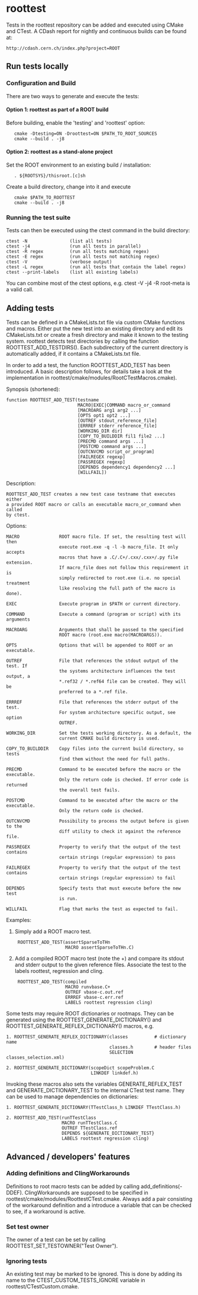 # roottest

Tests in the roottest repository can be added and executed using CMake and
CTest. A CDash report for nightly and continuous builds can be found at:

    http://cdash.cern.ch/index.php?project=ROOT


## Run tests locally


### Configuration and Build

There are two ways to generate and execute the tests:

#### Option 1: roottest as part of a ROOT build

Before building, enable the 'testing' and 'roottest' option:

       cmake -Dtesting=ON -Droottest=ON $PATH_TO_ROOT_SOURCES
       cmake --build . -j8

#### Option 2: roottest as a stand-alone project

Set the ROOT environment to an existing build / installation:

       . ${ROOTSYS}/thisroot.[c]sh

Create a build directory, change into it and execute

       cmake $PATH_TO_ROOTTEST
       cmake --build . -j8

### Running the test suite

Tests can then be executed using the ctest command in the build directory:

    ctest -N                (list all tests)
    ctest -j4               (run all tests in parallel)
    ctest -R regex          (run all tests matching regex)
    ctest -E regex          (run all tests not matching regex)
    ctest -V                (verbose output)
    ctest -L regex          (run all tests that contain the label regex)
    ctest --print-labels    (list all existing labels)

You can combine most of the ctest options, e.g. ctest -V -j4 -R root-meta is a
valid call.


## Adding tests

Tests can be defined in a CMakeLists.txt file via custom CMake functions and
macros. Either put the new test into an existing directory and edit its
CMakeLists.txt or create a fresh directory and make it known to the testing
system. roottest detects test directories by calling the function
ROOTTEST_ADD_TESTDIRS(). Each subdirectory of the current directory is
automatically added, if it contains a CMakeLists.txt file.

In order to add a test, the function ROOTTEST_ADD_TEST has been introduced.
A basic description follows, for details take a look at the implementation
in roottest/cmake/modules/RootCTestMacros.cmake).

Synopsis (shortened):

    function ROOTTEST_ADD_TEST(testname
                               MACRO|EXEC|COMMAND macro_or_command
                               [MACROARG arg1 arg2 ...]
                               [OPTS opt1 opt2 ...]
                               [OUTREF stdout_reference_file]
                               [ERRREF stderr reference_file]
                               [WORKING_DIR dir]
                               [COPY_TO_BUILDDIR fil1 file2 ...]
                               [PRECMD command args ...]
                               [POSTCMD command args ...]
                               [OUTCNVCMD script_or_program]
                               [FAILREGEX regexp]
                               [PASSREGEX regexp]
                               [DEPENDS dependency1 dependency2 ...]
                               [WILLFAIL])

Description:

    ROOTTEST_ADD_TEST creates a new test case testname that executes either
    a provided ROOT macro or calls an executable macro_or_command when called
    by ctest.

Options:

    MACRO               ROOT macro file. If set, the resulting test will then
                        execute root.exe -q -l -b macro_file. It only accepts
                        macros that have a .C/.C+/.cxx/.cxx+/.py file extension.
                        If macro_file does not follow this requirement it is
                        simply redirected to root.exe (i.e. no special treatment
                        like resolving the full path of the macro is done).

    EXEC                Execute program in $PATH or current directory.
    
    COMMAND             Execute a command (program or script) with its arguments

    MACROARG            Arguments that shall be passed to the specified
                        ROOT macro (root.exe macro(MACROARGS)).

    OPTS                Options that will be appended to ROOT or an executable.

    OUTREF              File that references the stdout output of the test. If
                        the systems architecture influences the test output, a
                        *.ref32 / *.ref64 file can be created. They will be
                        preferred to a *.ref file.  
                        
    ERRREF              File that references the stderr output of the test.
                        For system architecture specific output, see option
                        OUTREF.

    WORKING_DIR         Set the tests working directory. As a default, the
                        current CMAKE build directory is used.

    COPY_TO_BUILDDIR    Copy files into the current build directory, so tests
                        find them without the need for full paths.
    
    PRECMD              Command to be executed before the macro or the executable.
                        Only the return code is checked. If error code is returned
                        the overall test fails.
                        
    POSTCMD             Command to be executed after the macro or the executable.
                        Only the return code is checked.
                        
    OUTCNVCMD           Possibility to process the output before is given to the
                        diff utility to check it against the reference file.
                        
    PASSREGEX           Property to verify that the output of the test contains
                        certain strings (regular expression) to pass
                        
    FAILREGEX           Property to verify that the output of the test contains
                        certain strings (regular expression) to fail

    DEPENDS             Specify tests that must execute before the new test
                        is run.

    WILLFAIL            Flag that marks the test as expected to fail.

Examples:

1. Simply add a ROOT macro test.

        ROOTTEST_ADD_TEST(assertSparseToTHn
                          MACRO assertSparseToTHn.C)


2. Add a compiled ROOT macro test (note the +) and compare its stdout and
       stderr output to the given reference files. Associate the test to the
       labels roottest, regression and cling.

        ROOTTEST_ADD_TEST(compiled
                          MACRO runvbase.C+
                          OUTREF vbase-c.out.ref
                          ERRREF vbase-c.err.ref
                          LABELS roottest regression cling)

Some tests may require ROOT dictionaries or rootmaps. They can be generated
using the ROOTTEST_GENERATE_DICTIONARY() and
ROOTTEST_GENERATE_REFLEX_DICTIONARY() macros, e.g.

    1. ROOTTEST_GENERATE_REFLEX_DICTIONARY(classes          # dictionary name
                                           classes.h        # header files
                                           SELECTION classes_selection.xml)

    2. ROOTTEST_GENERATE_DICTIONARY(scopeDict scopeProblem.C
                                    LINKDEF linkdef.h)

Invoking these macros also sets the variables GENERATE_REFLEX_TEST and
GENERATE_DICTIONARY_TEST to the internal CTest test name. They can be
used to manage dependencies on dictionaries:

    1. ROOTTEST_GENERATE_DICTIONARY(TTestClass_h LINKDEF TTestClass.h)

    2. ROOTTEST_ADD_TEST(runTTestClass
                         MACRO runTTestClass.C
                         OUTREF TTestClass.ref
                         DEPENDS ${GENERATE_DICTIONARY_TEST}
                         LABELS roottest regression cling)


## Advanced / developers' features

### Adding definitions and ClingWorkarounds

Definitions to root macro tests can be added by calling add_definitions(-DDEF).
ClingWorkarounds are supposed to be specified in
roottest/cmake/modules/RoottestCTest.cmake. Always add a pair consisting of the
workaround definition and a introduce a variable that can be checked to see,
if a workaround is active.


### Set test owner

The owner of a test can be set by calling ROOTTEST_SET_TESTOWNER("Test Owner").


### Ignoring tests

An existing test may be marked to be ignored. This is done by adding its name
to the CTEST_CUSTOM_TESTS_IGNORE variable in roottest/CTestCustom.cmake.
